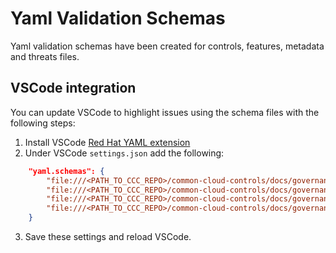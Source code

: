 # Yaml Validation Schemas

Yaml validation schemas have been created for controls, features, metadata and threats files.

## VSCode integration

You can update VSCode to highlight issues using the schema files with the following steps:

1. Install VSCode [Red Hat YAML extension](https://github.com/redhat-developer/vscode-yaml)
2. Under VSCode `settings.json` add the following:

```json
    "yaml.schemas": {
        "file:///<PATH_TO_CCC_REPO>/common-cloud-controls/docs/governance/community-guidelines/templates/schemas/controls-schema.json": "controls.yaml",
        "file:///<PATH_TO_CCC_REPO>/common-cloud-controls/docs/governance/community-guidelines/templates/schemas/features-schema.json": "features.yaml",
        "file:///<PATH_TO_CCC_REPO>/common-cloud-controls/docs/governance/community-guidelines/templates/schemas/metadata-schema.json": "metadata.yaml",
        "file:///<PATH_TO_CCC_REPO>/common-cloud-controls/docs/governance/community-guidelines/templates/schemas/threats-schema.json": "threats.yaml"
    }
```

3. Save these settings and reload VSCode.

